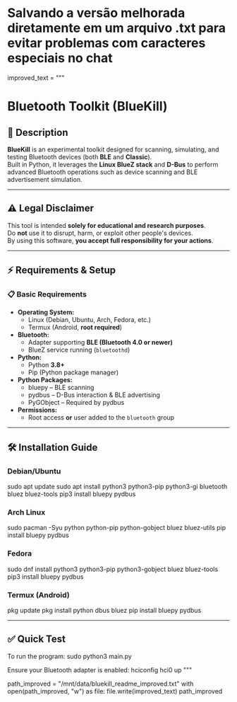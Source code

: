 # Salvando a versão melhorada diretamente em um arquivo .txt para evitar problemas com caracteres especiais no chat
improved_text = """
# Bluetooth Toolkit (BlueKill)

## 📖 Description
**BlueKill** is an experimental toolkit designed for scanning, simulating, and testing Bluetooth devices (both **BLE** and **Classic**).  
Built in Python, it leverages the **Linux BlueZ stack** and **D-Bus** to perform advanced Bluetooth operations such as device scanning and BLE advertisement simulation.

---

## ⚠ Legal Disclaimer
This tool is intended **solely for educational and research purposes**.  
Do **not** use it to disrupt, harm, or exploit other people's devices.  
By using this software, **you accept full responsibility for your actions**.

---

## ⚡ Requirements & Setup

### 📋 Basic Requirements
- **Operating System:**  
  - Linux (Debian, Ubuntu, Arch, Fedora, etc.)  
  - Termux (Android, **root required**)
- **Bluetooth:**  
  - Adapter supporting **BLE (Bluetooth 4.0 or newer)**  
  - BlueZ service running (`bluetoothd`)
- **Python:**  
  - Python **3.8+**  
  - Pip (Python package manager)
- **Python Packages:**  
  - bluepy – BLE scanning  
  - pydbus – D-Bus interaction & BLE advertising  
  - PyGObject – Required by pydbus
- **Permissions:**  
  - Root access **or** user added to the `bluetooth` group

---

## 🛠 Installation Guide

### Debian/Ubuntu
sudo apt update
sudo apt install python3 python3-pip python3-gi bluetooth bluez bluez-tools
pip3 install bluepy pydbus

### Arch Linux
sudo pacman -Syu python python-pip python-gobject bluez bluez-utils
pip install bluepy pydbus

### Fedora
sudo dnf install python3 python3-pip python3-gobject bluez bluez-tools
pip3 install bluepy pydbus

### Termux (Android)
pkg update
pkg install python dbus bluez
pip install bluepy pydbus

---

## ✅ Quick Test
To run the program:
sudo python3 main.py

Ensure your Bluetooth adapter is enabled:
hciconfig hci0 up
"""

path_improved = "/mnt/data/bluekill_readme_improved.txt"
with open(path_improved, "w") as file:
    file.write(improved_text)
path_improved
